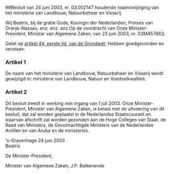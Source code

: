 <meta http-equiv='Content-Type' content='text/html; charset=utf-8' />

##Besluit van 24 juni 2003, nr. 03.002147 houdende naamswijziging van het ministerie van Landbouw, Natuurbeheer en Visserij 

Wij Beatrix, bij de gratie Gods, Koningin der Nederlanden, Prinses van Oranje-Nassau, enz. enz. enz.Op de voordracht van Onze Minister-President, Minister van Algemene Zaken, van 23 juni 2003, nr. 03M457883;

Gelet op [artikel 44, eerste lid, van de Grondwet](../../../../../wet/grondwet/BWBR0001840/README.md);
Hebben goedgevonden en verstaan:     

### Artikel  1  

De naam van het ministerie van Landbouw, Natuurbeheer en Visserij wordt gewijzigd in: ministerie van Landbouw, Natuur en Voedselkwaliteit.  

### Artikel  2  

Dit besluit treedt in werking met ingang van 1 juli 2003. 
Onze Minister-President, Minister van Algemene Zaken, is belast met de uitvoering van dit besluit, dat zal worden geplaatst in de Nederlandse Staatscourant en waarvan afschrift zal worden gezonden aan de Hoge Colleges van Staat, de Raad van Ministers, de Gevolmachtigde Ministers van de Nederlandse Antillen en van Aruba en de ministeries.   

's-Gravenhage 
24 juni 2003  
Beatrix   

De 
Minister-President,  

Minister van Algemene Zaken, 
J.P. Balkenende      
